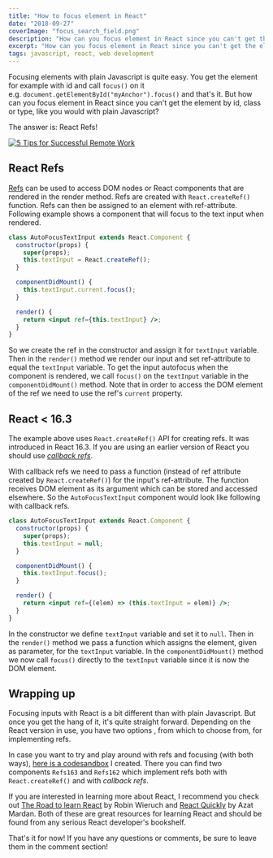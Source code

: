 ```yaml
---
title: "How to focus element in React"
date: "2018-09-27"
coverImage: "focus_search_field.png"
description: "How can you focus element in React since you can't get the element by id, class or type, like you would with plain Javascript? The answer is..."
excerpt: "How can you focus element in React since you can't get the element by id, class or type, like you would with plain Javascript? The answer is..."
tags: javascript, react, web development
---
```


Focusing elements with plain Javascript is quite easy. You get the element for example with id and call `focus()` on it e.g. `document.getElementById("myAnchor").focus()` and that's it. But how can you focus element in React since you can't get the element by id, class or type, like you would with plain Javascript?

The answer is: React Refs!

[![5 Tips for Successful Remote Work](http://img.youtube.com/vi/mqP_qNViGUQ/0.jpg)](http://www.youtube.com/watch?v=mqP_qNViGUQ)

## React Refs

[Refs](https://reactjs.org/docs/refs-and-the-dom.html) can be used to access DOM nodes or React components that are rendered in the render method. Refs are created with `React.createRef()` function. Refs can then be assigned to an element with ref-attribute. Following example shows a component that will focus to the text input when rendered.

```jsx
class AutoFocusTextInput extends React.Component {
  constructor(props) {
    super(props);
    this.textInput = React.createRef();
  }

  componentDidMount() {
    this.textInput.current.focus();
  }

  render() {
    return <input ref={this.textInput} />;
  }
}
```

So we create the ref in the constructor and assign it for `textInput` variable. Then in the `render()` method we render our input and set ref-attribute to equal the `textInput` variable. To get the input autofocus when the component is rendered, we call `focus()` on the `textInput` variable in the `componentDidMount()` method. Note that in order to access the DOM element of the ref we need to use the ref's `current` property.

## React < 16.3

The example above uses `React.createRef()` API for creating refs. It was introduced in React 16.3. If you are using an earlier version of React you should use [_callback refs_](https://reactjs.org/docs/refs-and-the-dom.html#callback-refs).

With callback refs we need to pass a function (instead of ref attribute created by `React.createRef()`) for the input's ref-attribute. The function receives DOM element as its argument which can be stored and accessed elsewhere. So the `AutoFocusTextInput` component would look like following with callback refs.

```jsx
class AutoFocusTextInput extends React.Component {
  constructor(props) {
    super(props);
    this.textInput = null;
  }

  componentDidMount() {
    this.textInput.focus();
  }

  render() {
    return <input ref={(elem) => (this.textInput = elem)} />;
  }
}
```

In the constructor we define `textInput` variable and set it to `null`. Then in the `render()` method we pass a function which assigns the element, given as parameter, for the `textInput` variable. In the `componentDidMount()` method we now call `focus()` directly to the `textInput` variable since it is now the DOM element.

## Wrapping up

Focusing inputs with React is a bit different than with plain Javascript. But once you get the hang of it, it's quite straight forward. Depending on the React version in use, you have two options , from which to choose from, for implementing refs.

In case you want to try and play around with refs and focusing (with both ways), [here is a codesandbox](https://codesandbox.io/s/xo7ozwqx9q) I created. There you can find two components `Refs163` and `Refs162` which implement refs both with `React.createRef()` and with _callback refs_.

If you are interested in learning more about React, I recommend you check out [The Road to learn React](https://amzn.to/31dUD7G) by Robin Wieruch and [React Quickly](https://amzn.to/2YxTc2g) by Azat Mardan. Both of these are great resources for learning React and should be found from any serious React developer's bookshelf.

That's it for now! If you have any questions or comments, be sure to leave them in the comment section!
